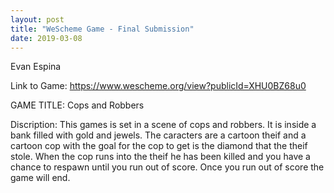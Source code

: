 ```yaml
---
layout: post
title: "WeScheme Game - Final Submission"
date: 2019-03-08
---
```


Evan Espina

Link to Game: https://www.wescheme.org/view?publicId=XHU0BZ68u0

GAME TITLE: Cops and Robbers

Discription: 
This games is set in a scene of cops and robbers. It is inside a bank filled with gold and jewels. The caracters are a cartoon theif and a cartoon cop with the goal for the cop to get is the diamond that the theif stole. When the cop runs into the theif he has been killed and you have a chance to respawn until you run out of score. Once you run out of score the game will end.

